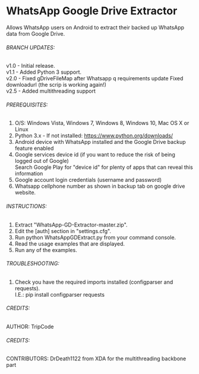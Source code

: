 # WhatsApp Google Drive Extractor
Allows WhatsApp users on Android to extract their backed up WhatsApp data from Google Drive.  

###### BRANCH UPDATES:
v1.0 - Initial release.  
v1.1 - Added Python 3 support.  
v2.0 - Fixed gDriveFileMap after Whatsapp q requirements update
       Fixed downloadurl (the scrip is working again!)    
v2.5 - Added multithreading support


###### PREREQUISITES:
 1. O/S: Windows Vista, Windows 7, Windows 8, Windows 10, Mac OS X or Linux  
 2. Python 3.x - If not installed: https://www.python.org/downloads/  
 3. Android device with WhatsApp installed and the Google Drive backup feature enabled  
 4. Google services device id (if you want to reduce the risk of being logged out of Google)  
     Search Google Play for "device id" for plenty of apps that can reveal this information  
 5. Google account login credentials (username and password)  
 6. Whatsapp cellphone number as shown in backup tab on google drive website.


###### INSTRUCTIONS:
 1. Extract "WhatsApp-GD-Extractor-master.zip".  
 2. Edit the [auth] section in "settings.cfg".  
 3. Run python WhatsAppGDExtract.py from your command console.  
 4. Read the usage examples that are displayed.  
 5. Run any of the examples.  
 

###### TROUBLESHOOTING:
 1. Check you have the required imports installed (configparser and requests).  
     I.E.: pip install configparser requests  


###### CREDITS:
 AUTHOR: TripCode  

###### CREDITS:
 CONTRIBUTORS: DrDeath1122 from XDA for the multithreading backbone part
